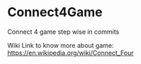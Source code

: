 # Connect4Game
Connect 4 game step wise in commits

Wiki Link to know more about game: https://en.wikipedia.org/wiki/Connect_Four

